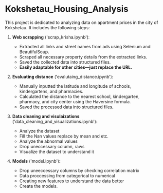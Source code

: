 # Kokshetau_Housing_Analysis
This project is dedicated to analyzing data on apartment prices in the city of Kokshetau. It includes the following steps:

1. **Web scrapping** ('scrap_krisha.ipynb'):
   - Extracted all links and street names from ads using Selenium and BeautifulSoup.
   - Scraped all necessary property details from the extracted links.
   - Saved the collected data into structured files.
   - **Easily adaptable for other cities—just replace the URL.**

2. **Evaluating distance** ('evalutaing_distance.ipynb'):
   - Manually inputted the latitude and longitude of schools, kindergartens, and pharmacies.
   - Calculated the distance to the nearest school, kindergarten, pharmacy, and city center using the Haversine formula.
   - Saved the processed data into structured files.

3. **Data cleaning and visulaizations** ('data_cleaning_and_visualizations.ipynb'):
   - Analyze the dataset
   - Fill the Nan values replace by mean and etc.
   - Analyze the abnormal values
   - Drop uneccessary column, raws
   - Visualize the dataset to understand it
  
4. **Models** ('model.ipynb'):
   - Drop uneeccessary columns by checking correlation matrix
   - Data proccessing from categorical to numerical
   - Creating new features to understand the data better
   - Create the models.

